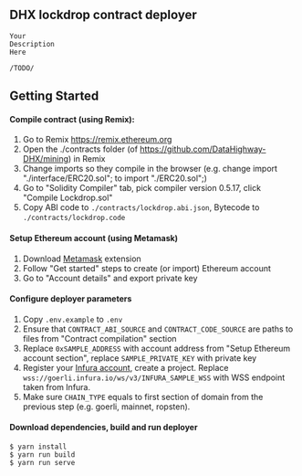 ## DHX lockdrop contract deployer

```
Your 
Description 
Here 

/TODO/
```

## Getting Started
#### Compile contract (using Remix):
1. Go to Remix https://remix.ethereum.org
2. Open the ./contracts folder (of https://github.com/DataHighway-DHX/mining) in Remix
3. Change imports so they compile in the browser (e.g. change import "./interface/ERC20.sol"; to import "./ERC20.sol";)
4. Go to "Solidity Compiler" tab, pick compiler version 0.5.17, click "Compile Lockdrop.sol"
5. Copy ABI code to `./contracts/lockdrop.abi.json`, Bytecode to `./contracts/lockdrop.code`

#### Setup Ethereum account (using Metamask)
1. Download [Metamask](https://metamask.io/) extension
2. Follow "Get started" steps to create (or import) Ethereum account
3. Go to "Account details" and export private key

#### Configure deployer parameters
1. Copy `.env.example` to `.env`
2. Ensure that `CONTRACT_ABI_SOURCE` and `CONTRACT_CODE_SOURCE` are paths to files from "Contract compilation" section
3. Replace `0xSAMPLE_ADDRESS` with account address from "Setup Ethereum account section", replace `SAMPLE_PRIVATE_KEY` with private key
4. Register your [Infura account](https://infura.io/), create a project. Replace `wss://goerli.infura.io/ws/v3/INFURA_SAMPLE_WSS` with WSS endpoint taken from Infura.
5. Make sure `CHAIN_TYPE` equals to first section of domain from the previous step (e.g. goerli, mainnet, ropsten).

#### Download dependencies, build and run deployer
```
$ yarn install
$ yarn run build
$ yarn run serve
```